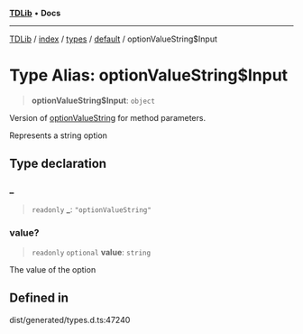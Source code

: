 [**TDLib**](../../../../../../README.md) • **Docs**

***

[TDLib](../../../../../../modules.md) / [index](../../../../../README.md) / [types](../../../README.md) / [default](../README.md) / optionValueString$Input

# Type Alias: optionValueString$Input

> **optionValueString$Input**: `object`

Version of [optionValueString](optionValueString.md) for method parameters.

Represents a string option

## Type declaration

### \_

> `readonly` **\_**: `"optionValueString"`

### value?

> `readonly` `optional` **value**: `string`

The value of the option

## Defined in

dist/generated/types.d.ts:47240
